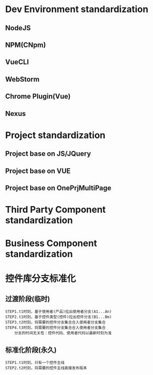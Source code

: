 # Dev Environment standardization
## NodeJS
## NPM(CNpm)
## VueCLI
## WebStorm
## Chrome Plugin(Vue)
## Nexus

# Project standardization
## Project base on JS/JQuery
## Project base on VUE
## Project base on OnePrjMultiPage

# Third Party Component standardization

# Business Component standardization

# 控件库分支标准化
## 过渡阶段(临时)
    STEP1.t1时刻，基于使用者(产品)拉出使用者分支(A1...An)
    STEP2.t1时刻，基于控件类型(控件)拉出控件分支(B1...Bm)
    STEP3.t2时刻，将需要的控件分支集合合入使用者分支集合
    STEP4.t3时刻，将需要的控件分支集合合入使用者分支集合
        分支的时间无关性：控件代码、使用者代码以最新时刻为准
    
## 标准化阶段(永久)
    STEP1.t1时刻，只有一个控件主线
    STEP2.t2时刻，将需要的控件主线直接发布版本